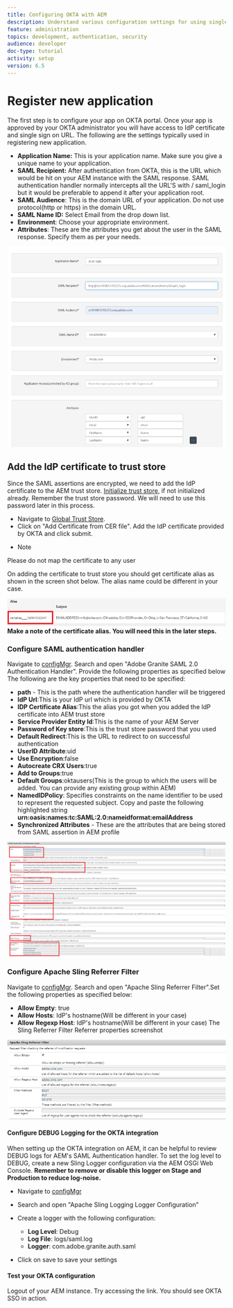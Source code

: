 ```yaml
---
title: Configuring OKTA with AEM
description: Understand various configuration settings for using single sign-on using okta
feature: administration
topics: development, authentication, security
audience: developer
doc-type: tutorial
activity: setup
version: 6.5
---
```


# Register new application

The first step is to configure your app on OKTA portal. Once your app is approved by your OKTA administrator you will have access to IdP certificate and single sign on URL. The following are the settings typically used in registering new application.

* **Application Name:** This is your application name. Make sure you give a unique name to your application.
* **SAML Recipient:** After authentication from OKTA, this is the URL which would be hit on your AEM instance with the SAML response. SAML authentication handler normally intercepts all the URL'S with / saml_login but it would be preferable to append it after your application root.
* **SAML Audience**: This is the domain URL of your application. Do not use protocol(http or https) in the domain URL.
* **SAML Name ID:** Select Email from the drop down list.
* **Environment**: Choose your appropriate environment.
* **Attributes**: These are the attributes you get about the user in the SAML response. Specify them as per your needs.


![okta-application](assets/okta-app-settings.PNG)


## Add the IdP certificate to trust store

Since the SAML assertions are encrypted, we need to add the IdP certificate to the AEM trust store.
[Initialize trust store](http://localhost:4502/libs/granite/security/content/truststore.html), if not initialized already.
Remember the trust store password. We will need to use this password later in this process.
* Navigate to [Global Trust Store](http://localhost:4502/libs/granite/security/content/truststore.html).
* Click on "Add Certificate from CER file". Add the IdP certificate provided by OKTA and click submit.
* >[!NOTE]
Please do not map the certificate to any user

 On adding the certificate to trust store you should get certificate alias as shown in the screen shot below. The alias name could be different in your case.

![Certificate-alias](assets/cert-alias.PNG)
**Make a note of the certificate alias. You will need this in the later steps.**

### Configure SAML authentication handler

Navigate to [configMgr](http://localhost:4502/system/console/configMgr).
Search and open "Adobe Granite SAML 2.0 Authentication Handler".
Provide the following properties as specified below
The following are the key properties that need to be specified:

* **path** - This is the path where the authentication handler will be triggered
* **IdP Url**:This is your IdP url which is provided by OKTA
* **IDP Certificate Alias**:This the alias you got when you added the IdP certificate into AEM trust store
* **Service Provider Entity Id**:This is the name of your AEM Server
* **Password of Key store**:This is the trust store password that you used 
* **Default Redirect**:This is the URL to redirect to on successful authentication
* **UserID Attribute**:uid
* **Use Encryption**:false
* **Autocreate CRX Users**:true
* **Add to Groups**:true
* **Default Groups**:oktausers(This is the group to which the users will be added. You can provide any existing group within AEM)
* **NamedIDPolicy**: Specifies constraints on the name identifier to be used to represent the requested subject. Copy and paste the following highlighted string **urn:oasis:names:tc:SAML:2.0:nameidformat:emailAddress**
* **Synchronized Attributes** - These are the attributes that are being stored from SAML assertion in AEM profile

![saml-authentication-handler](assets/saml-authentication-settings.PNG)

### Configure Apache Sling Referrer Filter

Navigate to [configMgr](http://localhost:4502/system/console/configMgr).
Search and open "Apache Sling Referrer Filter".Set the following properties as specified below:

* **Allow Empty**: true
* **Allow Hosts**: IdP's hostname(Will be different in your case)
* **Allow Regexp Host**: IdP's hostname(Will be different in your case)
The Sling Referrer Filter Referrer properties screenshot

![referrer-filter](assets/sling-referrer-filter.PNG)

#### Configure DEBUG Logging for the OKTA integration

When setting up the OKTA integration on AEM, it can be helpful to review DEBUG logs for AEM's SAML Authentication handler. To set the log level to DEBUG, create a new Sling Logger configuration via the AEM OSGi Web Console.
**Remember to remove or disable this logger on Stage and Production to reduce log-noise.**
* Navigate to [configMgr](http://localhost:4502/system/console/configMgr)

* Search and open "Apache Sling Logging Logger Configuration"
* Create a logger with the following configuration:
  * **Log Level**: Debug
  * **Log File**: logs/saml.log
  * **Logger**: com.adobe.granite.auth.saml
* Click on save to save your settings



#### Test your OKTA configuration

Logout of your AEM instance. Try accessing the link. You should see OKTA SSO in action.